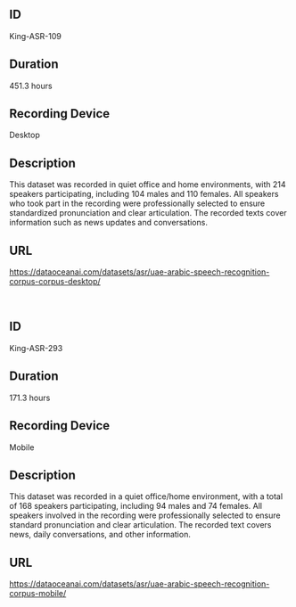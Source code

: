 ## ID
King-ASR-109
## Duration
451.3 hours
## Recording Device
Desktop
## Description
This dataset was recorded in quiet office and home environments, with 214 speakers participating, including 104 males and 110 females. All speakers who took part in the recording were professionally selected to ensure standardized pronunciation and clear articulation. The recorded texts cover information such as news updates and conversations.
## URL
https://dataoceanai.com/datasets/asr/uae-arabic-speech-recognition-corpus-corpus-desktop/

<br>

## ID
King-ASR-293
## Duration
171.3 hours
## Recording Device
Mobile
## Description
This dataset was recorded in a quiet office/home environment, with a total of 168 speakers participating, including 94 males and 74 females. All speakers involved in the recording were professionally selected to ensure standard pronunciation and clear articulation. The recorded text covers news, daily conversations, and other information.
## URL
https://dataoceanai.com/datasets/asr/uae-arabic-speech-recognition-corpus-mobile/
